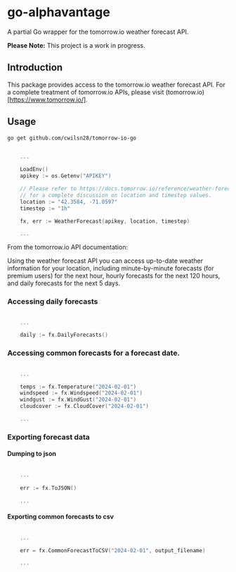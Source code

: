 # go-alphavantage

A partial Go wrapper for the tomorrow.io weather forecast API.

**Please Note:** This project is a work in progress.

## Introduction

This package provides access to the tomorrow.io weather forecast API. For a 
complete treatment of tomorrow.io APIs, please visit (tomorrow.io)[https://www.tomorrow.io/].

## Usage

```bash
go get github.com/cwilsn28/tomorrow-io-go
```


```go

    ...

	LoadEnv()
	apikey := os.Getenv("APIKEY")

    // Please refer to https://docs.tomorrow.io/reference/weather-forecast 
    // for a complete discussion on location and timestep values.
    location := "42.3584, -71.0597"
    timestep := "1h"

	fx, err := WeatherForecast(apikey, location, timestep)

    ...

```

From the tomorrow.io API documentation:

Using the weather forecast API you can access up-to-date weather information for your location, including minute-by-minute forecasts (for premium users) for the next hour, hourly forecasts for the next 120 hours, and daily forecasts for the next 5 days.

### Accessing daily forecasts

```go

    ...

    daily := fx.DailyForecasts()

```

### Accessing common forecasts for a forecast date.

```go

    ...

    temps := fx.Temperature("2024-02-01")
    windspeed := fx.Windspeed("2024-02-01")
    windgust := fx.WindGust("2024-02-01")
    cloudcover := fx.CloudCover("2024-02-01")

    ...
```

### Exporting forecast data

#### Dumping to json

```go

    ...
    
    err := fx.ToJSON()

    ...

```

#### Exporting common forecasts to csv

```go

    ...

    err = fx.CommonForecastToCSV("2024-02-01", output_filename)

    ...
```
